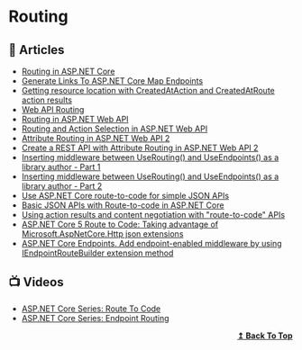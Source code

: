 # Routing

## 📝 Articles
- [Routing in ASP.NET Core](https://docs.microsoft.com/en-us/aspnet/core/fundamentals/routing?view=aspnetcore-5.0)
- [Generate Links To ASP.NET Core Map Endpoints](https://khalidabuhakmeh.com/generate-links-to-aspnet-core-map-endpoints)
- [Getting resource location with CreatedAtAction and CreatedAtRoute action results](https://www.code4it.dev/blog/createdAtRoute-createdAtAction)
- [Web API Routing](https://docs.microsoft.com/en-us/aspnet/web-api/overview/web-api-routing-and-actions/)
- [Routing in ASP.NET Web API](https://docs.microsoft.com/en-us/aspnet/web-api/overview/web-api-routing-and-actions/routing-in-aspnet-web-api)
- [Routing and Action Selection in ASP.NET Web API](https://docs.microsoft.com/en-us/aspnet/web-api/overview/web-api-routing-and-actions/routing-and-action-selection)
- [Attribute Routing in ASP.NET Web API 2](https://docs.microsoft.com/en-us/aspnet/web-api/overview/web-api-routing-and-actions/attribute-routing-in-web-api-2)
- [Create a REST API with Attribute Routing in ASP.NET Web API 2](https://docs.microsoft.com/en-us/aspnet/web-api/overview/web-api-routing-and-actions/create-a-rest-api-with-attribute-routing)
- [Inserting middleware between UseRouting() and UseEndpoints() as a library author - Part 1](https://andrewlock.net/inserting-middleware-between-userouting-and-useendpoints-as-a-library-author-part-1/)
- [Inserting middleware between UseRouting() and UseEndpoints() as a library author - Part 2](https://andrewlock.net/inserting-middleware-between-userouting-and-useendpoints-as-a-library-author-part-2/)
- [Use ASP.NET Core route-to-code for simple JSON APIs](https://www.daveabrock.com/2020/12/04/migrate-mvc-to-route-to-code/)
- [Basic JSON APIs with Route-to-code in ASP.NET Core](https://docs.microsoft.com/en-us/aspnet/core/web-api/route-to-code)
- [Using action results and content negotiation with "route-to-code" APIs](https://andrewlock.net/using-action-results-and-content-negotiation-with-route-to-code/)
- [ASP.NET Core 5 Route to Code: Taking advantage of Microsoft.AspNetCore.Http json extensions](https://anthonygiretti.com/2020/09/29/asp-net-core-5-route-to-code-taking-advantage-of-microsoft-aspnetcore-http-json-extensions/)
- [ASP.NET Core Endpoints. Add endpoint-enabled middleware by using IEndpointRouteBuilder extension method](https://nikiforovall.github.io/dotnet/aspnetcore/2021/03/23/endpoint-route-builder-extension-pattern.html)
## 📺 Videos
- [ASP.NET Core Series: Route To Code](https://www.youtube.com/watch?v=j-33Uz32hG0)
- [ASP.NET Core Series: Endpoint Routing](https://www.youtube.com/watch?v=fSSPEM3e7yY)
<div align="right">
  <b><a href="#contents">↥ Back To Top</a></b>
</div>